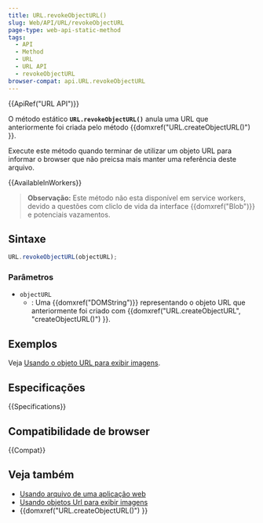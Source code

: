 ```yaml
---
title: URL.revokeObjectURL()
slug: Web/API/URL/revokeObjectURL
page-type: web-api-static-method
tags:
  - API
  - Method
  - URL
  - URL API
  - revokeObjectURL
browser-compat: api.URL.revokeObjectURL
---
```


{{ApiRef("URL API")}}

O método estático **`URL.revokeObjectURL()`** anula uma URL que anteriormente foi criada pelo método {{domxref("URL.createObjectURL()") }}.

Execute este método quando terminar de utilizar um objeto URL para informar o browser que não preicsa mais manter uma referência deste arquivo.

{{AvailableInWorkers}}

> **Observação:** Este método não esta disponível em service workers, devido a
> questões com cliclo de vida da interface {{domxref("Blob")}} e potenciais vazamentos.

## Sintaxe

```js
URL.revokeObjectURL(objectURL);
```

### Parâmetros

- `objectURL`
  - : Uma {{domxref("DOMString")}} representando o objeto URL que anteriormente foi criado com {{domxref("URL.createObjectURL", "createObjectURL()") }}.

## Exemplos

Veja [Usando o objeto URL para exibir imagens](/en-US/docs/Web/API/File/Using_files_from_web_applications#example_using_object_urls_to_display_images).

## Especificações

{{Specifications}}

## Compatibilidade de browser

{{Compat}}

## Veja também

- [Usando arquivo de uma aplicação web](/pt-BR/docs/Web/API/File/Using_files_from_web_applications)
- [Usando objetos Url para exibir imagens](/pt-BR/docs/Web/API/File/Using_files_from_web_applications#example_using_object_urls_to_display_images)
- {{domxref("URL.createObjectURL()") }}
